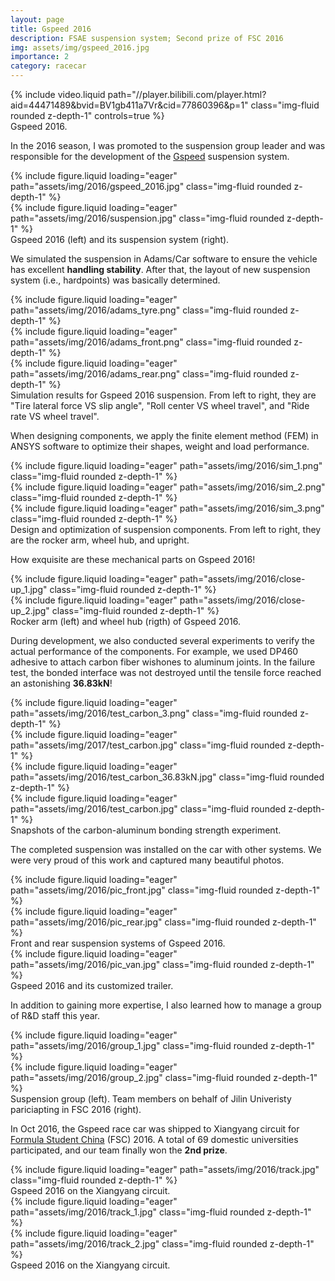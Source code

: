 ```yaml
---
layout: page
title: Gspeed 2016
description: FSAE suspension system; Second prize of FSC 2016
img: assets/img/gspeed_2016.jpg
importance: 2
category: racecar
---
```


<div class="row">
    <div class="col-sm mt-3 mt-md-0">
        {% include video.liquid path="//player.bilibili.com/player.html?aid=44471489&bvid=BV1gb411a7Vr&cid=77860396&p=1" class="img-fluid rounded z-depth-1" controls=true %}
    </div>
</div>
<div class="caption">
    Gspeed 2016.
</div>

In the 2016 season, I was promoted to the suspension group leader and was responsible for the development of the [Gspeed](https://baike.baidu.com/item/吉林大学吉速方程式车队/23156065) suspension system.

<div class="row">
    <div class="col-sm mt-3 mt-md-0">
        {% include figure.liquid loading="eager" path="assets/img/2016/gspeed_2016.jpg" class="img-fluid rounded z-depth-1" %}
    </div>
    <div class="col-sm mt-3 mt-md-0">
        {% include figure.liquid loading="eager" path="assets/img/2016/suspension.jpg" class="img-fluid rounded z-depth-1" %}
    </div>
</div>
<div class="caption">
    Gspeed 2016 (left) and its suspension system (right).
</div>

We simulated the suspension in Adams/Car software to ensure the vehicle has excellent **handling stability**. After that, the layout of new suspension system (i.e., hardpoints) was basically determined.

<div class="row">
    <div class="col-sm mt-3 mt-md-0">
        {% include figure.liquid loading="eager" path="assets/img/2016/adams_tyre.png" class="img-fluid rounded z-depth-1" %}
    </div>
    <div class="col-sm mt-3 mt-md-0">
        {% include figure.liquid loading="eager" path="assets/img/2016/adams_front.png" class="img-fluid rounded z-depth-1" %}
    </div>
    <div class="col-sm mt-3 mt-md-0">
        {% include figure.liquid loading="eager" path="assets/img/2016/adams_rear.png" class="img-fluid rounded z-depth-1" %}
    </div>
</div>
<div class="caption">
    Simulation results for Gspeed 2016 suspension. From left to right, they are "Tire lateral force VS slip angle", "Roll center VS wheel travel", and "Ride rate VS wheel travel".
</div>

When designing components, we apply the finite element method (FEM) in ANSYS software to optimize their shapes, weight and load performance.

<div class="row">
    <div class="col-sm mt-3 mt-md-0">
        {% include figure.liquid loading="eager" path="assets/img/2016/sim_1.png" class="img-fluid rounded z-depth-1" %}
    </div>
    <div class="col-sm mt-3 mt-md-0">
        {% include figure.liquid loading="eager" path="assets/img/2016/sim_2.png" class="img-fluid rounded z-depth-1" %}
    </div>
    <div class="col-sm mt-3 mt-md-0">
        {% include figure.liquid loading="eager" path="assets/img/2016/sim_3.png" class="img-fluid rounded z-depth-1" %}
    </div>
</div>
<div class="caption">
    Design and optimization of suspension components. From left to right, they are the rocker arm, wheel hub, and upright.
</div>

How exquisite are these mechanical parts on Gspeed 2016!

<div class="row justify-content-sm-center">
    <div class="col-sm-8 mt-3 mt-md-0">
        {% include figure.liquid loading="eager" path="assets/img/2016/close-up_1.jpg" class="img-fluid rounded z-depth-1" %}
    </div>
    <div class="col-sm-4 mt-3 mt-md-0">
        {% include figure.liquid loading="eager" path="assets/img/2016/close-up_2.jpg" class="img-fluid rounded z-depth-1" %}
    </div>
</div>
<div class="caption">
    Rocker arm (left) and wheel hub (rigth) of Gspeed 2016.
</div>

During development, we also conducted several experiments to verify the actual performance of the components. For example, we used DP460 adhesive to attach carbon fiber wishones to aluminum joints. In the failure test, the bonded interface was not destroyed until the tensile force reached an astonishing **36.83kN**!

<div class="row">
    <div class="col-sm mt-3 mt-md-0">
        {% include figure.liquid loading="eager" path="assets/img/2016/test_carbon_3.png" class="img-fluid rounded z-depth-1" %}
    </div>
    <div class="col-sm mt-3 mt-md-0">
        {% include figure.liquid loading="eager" path="assets/img/2017/test_carbon.jpg" class="img-fluid rounded z-depth-1" %}
    </div>
    <div class="col-sm mt-3 mt-md-0">
        {% include figure.liquid loading="eager" path="assets/img/2016/test_carbon_36.83kN.jpg" class="img-fluid rounded z-depth-1" %}
    </div>
    <div class="col-sm mt-3 mt-md-0">
        {% include figure.liquid loading="eager" path="assets/img/2016/test_carbon.jpg" class="img-fluid rounded z-depth-1" %}
    </div>
</div>
<div class="caption">
    Snapshots of the carbon-aluminum bonding strength experiment.
</div>

The completed suspension was installed on the car with other systems. We were very proud of this work and captured many beautiful photos.

<div class="row">
    <div class="col-sm mt-3 mt-md-0">
        {% include figure.liquid loading="eager" path="assets/img/2016/pic_front.jpg" class="img-fluid rounded z-depth-1" %}
    </div>
    <div class="col-sm mt-3 mt-md-0">
        {% include figure.liquid loading="eager" path="assets/img/2016/pic_rear.jpg" class="img-fluid rounded z-depth-1" %}
    </div>
</div>
<div class="caption">
    Front and rear suspension systems of Gspeed 2016.
</div>

<div class="row">
    <div class="col-sm mt-3 mt-md-0">
        {% include figure.liquid loading="eager" path="assets/img/2016/pic_van.jpg" class="img-fluid rounded z-depth-1" %}
    </div>
</div>
<div class="caption">
    Gspeed 2016 and its customized trailer.
</div>

In addition to gaining more expertise, I also learned how to manage a group of R&D staff this year.

<div class="row">
    <div class="col-sm mt-3 mt-md-0">
        {% include figure.liquid loading="eager" path="assets/img/2016/group_1.jpg" class="img-fluid rounded z-depth-1" %}
    </div>
    <div class="col-sm mt-3 mt-md-0">
        {% include figure.liquid loading="eager" path="assets/img/2016/group_2.jpg" class="img-fluid rounded z-depth-1" %}
    </div>
</div>
<div class="caption">
    Suspension group (left). Team members on behalf of Jilin Univeristy pariciapting in FSC 2016 (right).
</div>

In Oct 2016, the Gspeed race car was shipped to Xiangyang circuit for [Formula Student China](http://www.formulastudent.com.cn/) (FSC) 2016. A total of 69 domestic universities participated, and our team finally won the **2nd prize**.

<div class="row">
    <div class="col-sm mt-3 mt-md-0">
        {% include figure.liquid loading="eager" path="assets/img/2016/track.jpg" class="img-fluid rounded z-depth-1" %}
    </div>
</div>
<div class="caption">
    Gspeed 2016 on the Xiangyang circuit.
</div>

<div class="row">
    <div class="col-sm mt-3 mt-md-0">
        {% include figure.liquid loading="eager" path="assets/img/2016/track_1.jpg" class="img-fluid rounded z-depth-1" %}
    </div>
    <div class="col-sm mt-3 mt-md-0">
        {% include figure.liquid loading="eager" path="assets/img/2016/track_2.jpg" class="img-fluid rounded z-depth-1" %}
    </div>
</div>
<div class="caption">
    Gspeed 2016 on the Xiangyang circuit.
</div>
